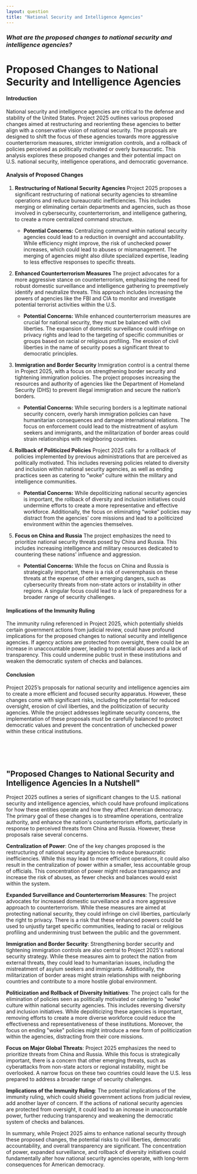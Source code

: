 ```yaml
---
layout: question
title: "National Security and Intelligence Agencies"
---
```


### *What are the proposed changes to national security and intelligence agencies?*


# Proposed Changes to National Security and Intelligence Agencies

#### Introduction

National security and intelligence agencies are critical to the defense and stability of the United States. Project 2025 outlines various proposed changes aimed at restructuring and reorienting these agencies to better align with a conservative vision of national security. The proposals are designed to shift the focus of these agencies towards more aggressive counterterrorism measures, stricter immigration controls, and a rollback of policies perceived as politically motivated or overly bureaucratic. This analysis explores these proposed changes and their potential impact on U.S. national security, intelligence operations, and democratic governance.

#### Analysis of Proposed Changes

1. **Restructuring of National Security Agencies**
   Project 2025 proposes a significant restructuring of national security agencies to streamline operations and reduce bureaucratic inefficiencies. This includes merging or eliminating certain departments and agencies, such as those involved in cybersecurity, counterterrorism, and intelligence gathering, to create a more centralized command structure.

   - **Potential Concerns:** Centralizing command within national security agencies could lead to a reduction in oversight and accountability. While efficiency might improve, the risk of unchecked power increases, which could lead to abuses or mismanagement. The merging of agencies might also dilute specialized expertise, leading to less effective responses to specific threats.

2. **Enhanced Counterterrorism Measures**
   The project advocates for a more aggressive stance on counterterrorism, emphasizing the need for robust domestic surveillance and intelligence gathering to preemptively identify and neutralize threats. This approach includes increasing the powers of agencies like the FBI and CIA to monitor and investigate potential terrorist activities within the U.S.

   - **Potential Concerns:** While enhanced counterterrorism measures are crucial for national security, they must be balanced with civil liberties. The expansion of domestic surveillance could infringe on privacy rights and lead to the targeting of specific communities or groups based on racial or religious profiling. The erosion of civil liberties in the name of security poses a significant threat to democratic principles.

3. **Immigration and Border Security**
   Immigration control is a central theme in Project 2025, with a focus on strengthening border security and tightening immigration policies. The project proposes increasing the resources and authority of agencies like the Department of Homeland Security (DHS) to prevent illegal immigration and secure the nation’s borders.

   - **Potential Concerns:** While securing borders is a legitimate national security concern, overly harsh immigration policies can have humanitarian consequences and damage international relations. The focus on enforcement could lead to the mistreatment of asylum seekers and immigrants, and the militarization of border areas could strain relationships with neighboring countries.

4. **Rollback of Politicized Policies**
   Project 2025 calls for a rollback of policies implemented by previous administrations that are perceived as politically motivated. This includes reversing policies related to diversity and inclusion within national security agencies, as well as ending practices seen as catering to “woke” culture within the military and intelligence communities.

   - **Potential Concerns:** While depoliticizing national security agencies is important, the rollback of diversity and inclusion initiatives could undermine efforts to create a more representative and effective workforce. Additionally, the focus on eliminating “woke” policies may distract from the agencies' core missions and lead to a politicized environment within the agencies themselves.

5. **Focus on China and Russia**
   The project emphasizes the need to prioritize national security threats posed by China and Russia. This includes increasing intelligence and military resources dedicated to countering these nations' influence and aggression.

   - **Potential Concerns:** While the focus on China and Russia is strategically important, there is a risk of overemphasis on these threats at the expense of other emerging dangers, such as cybersecurity threats from non-state actors or instability in other regions. A singular focus could lead to a lack of preparedness for a broader range of security challenges.

#### Implications of the Immunity Ruling

The immunity ruling referenced in Project 2025, which potentially shields certain government actions from judicial review, could have profound implications for the proposed changes to national security and intelligence agencies. If agency actions are protected from oversight, there could be an increase in unaccountable power, leading to potential abuses and a lack of transparency. This could undermine public trust in these institutions and weaken the democratic system of checks and balances.

#### Conclusion

Project 2025’s proposals for national security and intelligence agencies aim to create a more efficient and focused security apparatus. However, these changes come with significant risks, including the potential for reduced oversight, erosion of civil liberties, and the politicization of security agencies. While the project addresses legitimate security concerns, the implementation of these proposals must be carefully balanced to protect democratic values and prevent the concentration of unchecked power within these critical institutions.

<br><br><br>

## <span id="nutshell">"Proposed Changes to National Security and Intelligence Agencies In a Nutshell</span>"

Project 2025 outlines a series of significant changes to the U.S. national security and intelligence agencies, which could have profound implications for how these entities operate and how they affect American democracy. The primary goal of these changes is to streamline operations, centralize authority, and enhance the nation's counterterrorism efforts, particularly in response to perceived threats from China and Russia. However, these proposals raise several concerns.

**Centralization of Power**: One of the key changes proposed is the restructuring of national security agencies to reduce bureaucratic inefficiencies. While this may lead to more efficient operations, it could also result in the centralization of power within a smaller, less accountable group of officials. This concentration of power might reduce transparency and increase the risk of abuses, as fewer checks and balances would exist within the system.

**Expanded Surveillance and Counterterrorism Measures**: The project advocates for increased domestic surveillance and a more aggressive approach to counterterrorism. While these measures are aimed at protecting national security, they could infringe on civil liberties, particularly the right to privacy. There is a risk that these enhanced powers could be used to unjustly target specific communities, leading to racial or religious profiling and undermining trust between the public and the government.

**Immigration and Border Security**: Strengthening border security and tightening immigration controls are also central to Project 2025's national security strategy. While these measures aim to protect the nation from external threats, they could lead to humanitarian issues, including the mistreatment of asylum seekers and immigrants. Additionally, the militarization of border areas might strain relationships with neighboring countries and contribute to a more hostile global environment.

**Politicization and Rollback of Diversity Initiatives**: The project calls for the elimination of policies seen as politically motivated or catering to "woke" culture within national security agencies. This includes reversing diversity and inclusion initiatives. While depoliticizing these agencies is important, removing efforts to create a more diverse workforce could reduce the effectiveness and representativeness of these institutions. Moreover, the focus on ending "woke" policies might introduce a new form of politicization within the agencies, distracting from their core missions.

**Focus on Major Global Threats**: Project 2025 emphasizes the need to prioritize threats from China and Russia. While this focus is strategically important, there is a concern that other emerging threats, such as cyberattacks from non-state actors or regional instability, might be overlooked. A narrow focus on these two countries could leave the U.S. less prepared to address a broader range of security challenges.

**Implications of the Immunity Ruling**: The potential implications of the immunity ruling, which could shield government actions from judicial review, add another layer of concern. If the actions of national security agencies are protected from oversight, it could lead to an increase in unaccountable power, further reducing transparency and weakening the democratic system of checks and balances.

In summary, while Project 2025 aims to enhance national security through these proposed changes, the potential risks to civil liberties, democratic accountability, and overall transparency are significant. The concentration of power, expanded surveillance, and rollback of diversity initiatives could fundamentally alter how national security agencies operate, with long-term consequences for American democracy.
